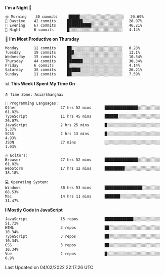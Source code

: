<!--START_SECTION:waka-->
**I'm a Night 🦉** 

```text
🌞 Morning    30 commits     █████░░░░░░░░░░░░░░░░░░░░   20.69% 
🌆 Daytime    42 commits     ███████░░░░░░░░░░░░░░░░░░   28.97% 
🌃 Evening    67 commits     ███████████░░░░░░░░░░░░░░   46.21% 
🌙 Night      6 commits      █░░░░░░░░░░░░░░░░░░░░░░░░   4.14%

```
📅 **I'm Most Productive on Thursday** 

```text
Monday       12 commits     ██░░░░░░░░░░░░░░░░░░░░░░░   8.28% 
Tuesday      19 commits     ███░░░░░░░░░░░░░░░░░░░░░░   13.1% 
Wednesday    15 commits     ██░░░░░░░░░░░░░░░░░░░░░░░   10.34% 
Thursday     44 commits     ███████░░░░░░░░░░░░░░░░░░   30.34% 
Friday       6 commits      █░░░░░░░░░░░░░░░░░░░░░░░░   4.14% 
Saturday     38 commits     ██████░░░░░░░░░░░░░░░░░░░   26.21% 
Sunday       11 commits     ██░░░░░░░░░░░░░░░░░░░░░░░   7.59%

```


📊 **This Week I Spent My Time On** 

```text
⌚︎ Time Zone: Asia/Shanghai

💬 Programming Languages: 
Other                    27 hrs 52 mins      ███████████████░░░░░░░░░░   61.82% 
TypeScript               11 hrs 45 mins      ██████░░░░░░░░░░░░░░░░░░░   26.07% 
JavaScript               2 hrs 25 mins       █░░░░░░░░░░░░░░░░░░░░░░░░   5.37% 
SCSS                     2 hrs 13 mins       █░░░░░░░░░░░░░░░░░░░░░░░░   4.93% 
JSON                     27 mins             ░░░░░░░░░░░░░░░░░░░░░░░░░   1.03%

🔥 Editors: 
Browser                  27 hrs 52 mins      ███████████████░░░░░░░░░░   61.82% 
WebStorm                 17 hrs 12 mins      █████████░░░░░░░░░░░░░░░░   38.18%

💻 Operating System: 
Windows                  30 hrs 53 mins      █████████████████░░░░░░░░   68.53% 
Mac                      14 hrs 11 mins      ███████░░░░░░░░░░░░░░░░░░   31.47%

```

**I Mostly Code in JavaScript** 

```text
JavaScript               15 repos            █████████████░░░░░░░░░░░░   51.72% 
HTML                     3 repos             ██░░░░░░░░░░░░░░░░░░░░░░░   10.34% 
TypeScript               3 repos             ██░░░░░░░░░░░░░░░░░░░░░░░   10.34% 
CSS                      3 repos             ██░░░░░░░░░░░░░░░░░░░░░░░   10.34% 
Vue                      2 repos             █░░░░░░░░░░░░░░░░░░░░░░░░   6.9%

```



 Last Updated on 04/02/2022 22:17:26 UTC
<!--END_SECTION:waka-->

<!--
**likaiqiang/likaiqiang** is a ✨ _special_ ✨ repository because its `README.md` (this file) appears on your GitHub profile.

Here are some ideas to get you started:

- 🔭 I’m currently working on ...
- 🌱 I’m currently learning ...
- 👯 I’m looking to collaborate on ...
- 🤔 I’m looking for help with ...
- 💬 Ask me about ...
- 📫 How to reach me: ...
- 😄 Pronouns: ...
- ⚡ Fun fact: ...
-->
